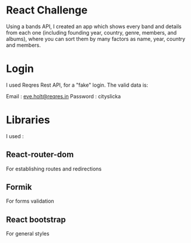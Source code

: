 # React Challenge

Using a bands API, I created an app which shows every band and details from each one (including founding year, country, genre, members, and albums), where you can sort them by many factors as name, year, country and members. 

# Login 

I used Reqres Rest API, for a "fake" login. The valid data is:

Email : eve.holt@reqres.in
Password : cityslicka

# Libraries

I used :

## React-router-dom

For establishing routes and redirections

## Formik

For forms validation 

## React bootstrap

For general styles


